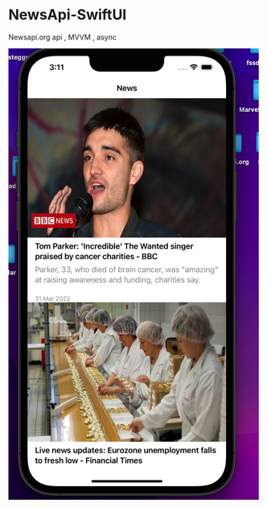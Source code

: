 # NewsApi-SwiftUI
Newsapi.org api , MVVM , async

![](https://github.com/kaanizgi/NewsApi-SwiftUI/blob/main/ss/Ekran%20Resmi%202022-03-31%2015.11.32.png?raw=true)
